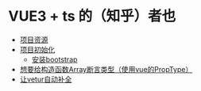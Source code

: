 # VUE3 + ts 的（知乎）者也

<!-- @import "[TOC]" {cmd="toc" depthFrom=3 depthTo=6 orderedList=false} -->

<!-- code_chunk_output -->

- [项目资源](#项目资源)
- [项目初始化](#项目初始化)
  - [安装bootstrap](#安装bootstrap)
- [想要给构造函数Array断言类型（使用vue的PropType）](#想要给构造函数array断言类型使用vue的proptype)
- [让vetur自动补全<template>](#让vetur自动补全template)
  - [parser: "vue-eslint-parser"](#parser-vue-eslint-parser)
- [渐进式设计dropdown](#渐进式设计dropdown)
  - [保证 html 语义化](#保证-html-语义化)
  - [点击外部元素表单关闭](#点击外部元素表单关闭)
  - [抽取逻辑到hooks](#抽取逻辑到hooks)
- [设计validate-input](#设计validate-input)
  - [vue3的v-model是一个breaking change](#vue3的v-model是一个breaking-change)
  - [使用 $attrs 支持默认属性](#使用-attrs-支持默认属性)

<!-- /code_chunk_output -->

### 项目资源
* **项目演示站点：[http://zhihu.vikingship.xyz/](http://zhihu.vikingship.xyz/)**
* 在线后端API 查询和使用站点：[http://api.vikingship.xyz/](http://api.vikingship.xyz/)
* 项目在线文档：[http://docs.vikingship.xyz/](http://docs.vikingship.xyz/)
* 完成的组件库展示：[http://showcase.vikingship.xyz/](http://showcase.vikingship.xyz/)
* 流程图和原型图
* 购买后直接可以接入使用的真实后端API
* **如果您想学习本课程，请支持正版，谢谢！ [https://coding.imooc.com/class/449.html](https://coding.imooc.com/class/449.html)**

### 项目初始化

版本：
```bash
$node --version
v14.17.0
$vue --version
@vue/cli 4.5.12
```

创建：
```bash
$vue create zheye

? Please pick a preset: Manually select features
? Check the features needed for your project: Choose Vue version, Babel, TS, Linter
? Choose a version of Vue.js that you want to start the project with 3.x (Preview)
? Use class-style component syntax? No
? Use Babel alongside TypeScript (required for modern mode, auto-detected polyfills, transpiling JSX)? No
? Pick a linter / formatter config: Standard
? Pick additional lint features: Lint on save
? Where do you prefer placing config for Babel, ESLint, etc.? In dedicated config files
? Save this as a preset for future projects? No
```

#### 安装bootstrap

```bash
$npm install bootstrap@next --save
```

### 想要给构造函数Array断言类型（使用vue的PropType）

```ts
import { defineComponent, PropType } from 'vue'

export interface ColumnProps {
  id: number;
  title: string;
  avatar: string;
  descrption: string;
}

export default defineComponent({
  name: 'ColumnList',
  props: {
    list: {
      type: Array as ColumnProps[],  // 不行，Array是构造函数
      type: Array as PropType<ColumnProps[]>,  // 这个
      requried: true
    }
  }
})
```

### 让vetur自动补全<template>
在 `settings.json` 中：
```
"vetur.experimental.templateInterpolationService": true
```

#### parser: "vue-eslint-parser"
此外，加入 `parser: "vue-eslint-parser"` 在 `.eslintrc.js` 中。

否者会报一些很低级的语法错误（实际上没有错误）。

### 渐进式设计dropdown

第一个版本的 `dropdown` ：
```html
<template>
<div class="dropdown">
  <a href="#" class="btn btn-outline-light my-2 dropdown-toggle" @click.prevent="toggleOpen">
    {{title}}
  </a>
  <ul class="dropdown-menu" :style="{display: 'block'}" v-if="isOpen">
    <li class="dropdown-item">
      <a href="#">新建文章</a>
    </li>
    <li class="dropdown-item">
      <a href="#">编辑资料</a>
    </li>
  </ul>
</div>
</template>

<script lang="ts">
import { defineComponent, ref } from 'vue'
export default defineComponent({
  name: 'Dropdown',
  props: {
    title: {
      type: String,
      required: true
    }
  },
  setup () {
    const isOpen = ref(false)
    const toggleOpen = () => {
      isOpen.value = !isOpen.value
    }
    return {
      isOpen,
      toggleOpen
    }
  }
})
</script>
```

问题：
- 点击其他区域，菜单栏不自动取消
- 点击文章后，除了跳转，没法添加其他行为

**没有关系，我们先实现基础的，之后再改进。**

#### 保证 html 语义化

方案一：
```html
const dropdownItems = [
  {'text': 'option one'},
  {'text': 'option two'}
]
<dropdown :title="" :items="dropdownItems" />
```

方案二：
```html
<dropdown :title="">
  <dropdown-item>
    option one
  </dropdown-item>
  <dropdown-item>
    option two
  </dropdown-item>
</dropdown>
```

如上，更推荐使用方案二，因为方案二更加语义化。

所以新建组件 `dropdown-item` ：
```html
<template>
  <li
    class="dropdown-option"
    :class="{'is-disabled': disabled}"
  >
    <slot></slot>
  </li>
</template>

<script lang="ts">
import { defineComponent } from 'vue'
export default defineComponent({
  props: {
    disabled: {
      type: Boolean,
      default: false
    }
  }
})
</script>

<style>
.dropdown-option.is-disabled * {
  color: #6c757d;
  pointer-events: none;
  background-color: transparent;
}
</style>
```

第二个版本的 `dropdown` ：
```html
<template>
<div class="dropdown">
  <a href="#" class="btn btn-outline-light my-2 dropdown-toggle" @click.prevent="toggleOpen">
    {{title}}
  </a>
  <ul class="dropdown-menu" :style="{display: 'block'}" v-if="isOpen">
    <slot></slot>
  </ul>
</div>
</template>

<script lang="ts">
import { defineComponent, ref } from 'vue'
export default defineComponent({
  name: 'Dropdown',
  props: {
    title: {
      type: String,
      required: true
    }
  },
  setup () {
    const isOpen = ref(false)
    const toggleOpen = () => {
      isOpen.value = !isOpen.value
    }
    return {
      isOpen,
      toggleOpen
    }
  }
})
</script>
```

#### 点击外部元素表单关闭
要完成的任务：
- 在 `mounted` 时添加 `click` 事件，在 `unmounted` 的时候将事件删除
- 拿到 `Dropdown` 的 DOM 元素从而判断，点击的内容是否被这个元素包含

为什么要删除？
> 老师的回答：同学你好 因为事件监听器在监听的同时，需要在合适的时机删除，要不它会一直存在，影响之后网页的运行。对于一个组件来说，在组件卸载的时候将事件监听删除是常规做法。

在 `const dropdownRef = ref<null | HTMLElement>(null)` 后，在 `setup` 中返回出去，在模板中 `ref="dropdownRef"`，则 vue 自动把 `dropdownRef` 绑定到 DOM 上。

第三个版本的 `dropdown` ：
```html
<template>
<div class="dropdown" ref="dropdownRef">
  <a href="#" class="btn btn-outline-light my-2 dropdown-toggle" @click.prevent="toggleOpen">
    {{title}}
  </a>
  <ul class="dropdown-menu" :style="{display: 'block'}" v-if="isOpen">
    <slot></slot>
  </ul>
</div>
</template>

<script lang="ts">
import { defineComponent, ref, onMounted, onUnmounted } from 'vue'
export default defineComponent({
  name: 'Dropdown',
  props: {
    title: {
      type: String,
      required: true
    }
  },
  setup () {
    const isOpen = ref(false)
    const dropdownRef = ref<null | HTMLElement>(null)
    const toggleOpen = () => {
      isOpen.value = !isOpen.value
    }
    const handler = (e: MouseEvent) => {
      if (dropdownRef.value) {
        if (!dropdownRef.value.contains(e.target as HTMLElement) && isOpen.value) {
          isOpen.value = false
        }
      }
    }
    onMounted(() => {
      document.addEventListener('click', handler)
    })
    onUnmounted(() => {
      document.removeEventListener('click', handler)
    })
    return {
      isOpen,
      toggleOpen,
      dropdownRef
    }
  }
})
</script>
```

如上，我们其实没有用到元素本身的特性。我们可以把逻辑抽取出来。

#### 抽取逻辑到hooks
在 `scr/hook` 中新建 `useClickOutside.ts` ：
```ts
import { ref, onMounted, onUnmounted, Ref } from 'vue'

const useClickOutside = (elementRef: Ref<null | HTMLElement>) => {
  const isClickOutside = ref(false)
  const handler = (e: MouseEvent) => {
    if (elementRef.value) {
      if (elementRef.value?.contains(e.target as HTMLElement)) {
        isClickOutside.value = false
      } else {
        isClickOutside.value = true
      }
    }
  }
  onMounted(() => {
    document.addEventListener('click', handler)
  })
  onUnmounted(() => {
    document.removeEventListener('click', handler)
  })
  return isClickOutside
}

export default useClickOutside
```

于是第四个版本的 `dropdown` ：
```html
<template>
<div class="dropdown" ref="dropdownRef">
  <a href="#" class="btn btn-outline-light my-2 dropdown-toggle" @click.prevent="toggleOpen">
    {{title}}
  </a>
  <ul class="dropdown-menu" :style="{display: 'block'}" v-if="isOpen">
    <slot></slot>
  </ul>
</div>
</template>

<script lang="ts">
import { defineComponent, ref, watch } from 'vue'
import useClickOutside from '../hooks/useClickOutside'
export default defineComponent({
  name: 'Dropdown',
  props: {
    title: {
      type: String,
      required: true
    }
  },
  setup () {
    const isOpen = ref(false)
    const dropdownRef = ref<null | HTMLElement>(null)
    const toggleOpen = () => {
      isOpen.value = !isOpen.value
    }

    const isClickOutside = useClickOutside(dropdownRef)
    watch(isClickOutside, () => {
      if (isOpen.value && isClickOutside.value) {
        isOpen.value = false
      }
    })
    return {
      isOpen,
      toggleOpen,
      dropdownRef
    }
  }
})
</script>
```

### 设计validate-input

```ts
<validate-input :rules="" />

interface RuleProp {
  type: 'required' | 'email' | 'range' | ... ;
  message: string;
}

export type RulesProp = RuleProp[]
```

如上，我们可以设计一个可扩展的、可选类型的验证输入。

#### vue3的v-model是一个breaking change

https://v3.vuejs.org/guide/migration/v-model.html#migration-strategy

#### 使用 $attrs 支持默认属性

参考[./0204Non-Props属性.md](./0204Non-Props属性.md)。

### 表单中的父子组件通讯（mitt）

用`mitt`取代被废弃的`this.$on`。
```bash
npm install --save mitt
```

希望父组件 `ValidateForm` 有 `@click="submitForm"` ，此时希望自动验证子组件 `ValidateForm` 中的规则，对子组件中的数据校验。

逻辑是这样的：
- 父组件中创建监听实例 `export const emitter = mitt()` ，并且在 `onMounted` 时就监听 `form-item-created` 事件，将监听得到的对象传给函数 `callback(监听得到的对象)` 并执行： `emitter.on('form-item-created', callback)`
- `callback` 中，把传进来的对象（或者说验证函数）保存在 `funcArr: ValidateFunc[]` 里面，等待提交表单时逐个验证
- 父组件中，如果点击提交 `@click.prevent="submitForm"` ，在 `submitForm` 中，进行表单验证，就是把 `funcArr` 里面保存的验证函数都运行一遍；此外，还将触发自己的父组件事件 `form-submit` ，并将验证结果传递： `context.emit('form-submit', result)` ，以实现其他逻辑
- 子组件中引入监听实例，并且 `import { emitter } from './ValidateForm.vue'` ，将对象（是一个函数）传递给事件 `form-item-created` ： `emitter.emit('form-item-created', validateInput)`
- 而这个 `validateInput` 实际上并非一个纯逻辑，其带有自己的数据的，注意到函数的定义中有 `props.rules` ，实际上，不同的子组件 `ValidateInput.vue` 带有的 `props.rules` 是不同的，因此 `validateInput` 对于每个组件实例是不同的

ValidateForm.vue
```ts
import { defineComponent, onUnmounted } from 'vue'
import mitt from 'mitt'
type ValidateFunc = () => boolean
export const emitter = mitt()
export default defineComponent({
  emits: ['form-submit'],
  setup (props, context) {
    let funcArr: ValidateFunc[] = []
    const submitForm = () => {
      const result = funcArr.map(func => func()).every(result => result)
      context.emit('form-submit', result)
    }
    const callback = (func?: ValidateFunc) => {
      if (func) {
        funcArr.push(func)
      }
    }
    emitter.on('form-item-created', callback)
    onUnmounted(() => {
      emitter.off('form-item-created', callback)
      funcArr = []
    })
    return {
      submitForm
    }
  }
})
```

ValidateInput.vue
```ts
import { emitter } from './ValidateForm.vue'
...
export default defineComponent({
  props: {
    rules: Array as PropType<RulesProp> ...
  },
  setup (props, context) {
    ...
    const validateInput = () => {
      if (props.rules) {
        const allPassed = props.rules.every(rule => {
          ...
          return passed
        })
        inputRef.error = !allPassed
      }
    }

    onMounted(() => {
      emitter.emit('form-item-created', validateInput)
    })

    return {
      validateInput,
      ...
    }
  }
})
```

App.vue
```html
<template>
  <validate-form @form-submit="onFormSubmit">
      <validate-input></validate-input>
      <validate-input></validate-input>
  </validate-form>
</template>

<script lang="ts">
...
export default defineComponent({
  name: 'App',
  components: {
    ValidateInput,
    ValidateForm
  },
  setup () {
    ...

    const onFormSubmit = () => {
      console.log(emailVal.value)
      console.log(passwordVal.value)
    }

    return {
      onFormSubmit,
      ...
    }
  }
})
</script>
```

#### 不要忘了在onUnmounted时off掉响应

别忘了，我们要在 `onUnmounted()` 阶段清理掉响应。

```ts
setup(props, context) {
  emitter.on('form-item-created', callback)
  onUnmounted(() => {
    emitter.off('form-item-created', callback)
  })
}
```

#### 把every替换成map防止验证提前退出

```ts
const result = funcArr.every(func => func())
// 如果有一个 func() 返回 false ，之后的逻辑就不执行
// 因此改为 map ，因为这样才与产品需求相符合
const result = funcArr.map(func => func()).every(result => result)
```
### 初步使用vue-router

#### SPA（Single Page Application）

[百度百科：SPA （单页富应用程序）](https://baike.baidu.com/item/SPA/17536313?fr=aladdin)

详细内容可以参考[MDN的History API](https://developer.mozilla.org/zh-CN/docs/Web/API/History_API)

```js
const handleChange = (url, content) => {
  // go to url
  window.history.pushState(null, "hello, there", url);

  // new data
  document.getElementById("app").innerHTML = `
    <h1>${content}</h1>
  `;
};

document.getElementById("change").addEventListener("click", (e) => {
  e.preventDefault();
  handleChange("create.html", "create");
});
```

如上，我们通过 `window.history` 相关接口，实现了单页面应用。不重现跳转到其他页面，而是动态变换 URL 和 一些内容。

实现上述 SPA 的工具，就是 `router` 。

#### 安装vue-router并且插到项目中

```bash
npm install vue-router --save
```

注意这里我们使用 4.0.0 以上的版本。

在 `main.ts` 中：
```ts
import router from './router'

const app = createApp(App)
app.use(router)
app.mount('#app')
```

在 `router.ts` 中：
```ts
import { createRouter, createWebHistory } from 'vue-router'
const routerHistory = createWebHistory()
const router = createRouter({
  history: routerHistory,  // 决定了哪种路由
  routes: [
    {},
  ]
```

路由有两种：
- `url`哈希方式：比如`url#login`唯一的优点就是支持旧版浏览器，适配`h5`以下版本
- `history`方式：这里我们选择这种方式

#### url结构与为路由添加参数（`<pre>`可以代替`console.log`）

在 `node` 官网可以查看 [url结构](https://nodejs.org/api/url.html) ：
```
┌────────────────────────────────────────────────────────────────────────────────────────────────┐
│                                              href                                              │
├──────────┬──┬─────────────────────┬────────────────────────┬───────────────────────────┬───────┤
│ protocol │  │        auth         │          host          │           path            │ hash  │
│          │  │                     ├─────────────────┬──────┼──────────┬────────────────┤       │
│          │  │                     │    hostname     │ port │ pathname │     search     │       │
│          │  │                     │                 │      │          ├─┬──────────────┤       │
│          │  │                     │                 │      │          │ │    query     │       │
"  https:   //    user   :   pass   @ sub.example.com : 8080   /p/a/t/h  ?  query=string   #hash "
│          │  │          │          │    hostname     │ port │          │                │       │
│          │  │          │          ├─────────────────┴──────┤          │                │       │
│ protocol │  │ username │ password │          host          │          │                │       │
├──────────┴──┼──────────┴──────────┼────────────────────────┤          │                │       │
│   origin    │                     │         origin         │ pathname │     search     │ hash  │
├─────────────┴─────────────────────┴────────────────────────┴──────────┴────────────────┴───────┤
│                                              href                                              │
└────────────────────────────────────────────────────────────────────────────────────────────────┘
(All spaces in the "" line should be ignored. They are purely for formatting.)
```

有个小知识点：`<pre>`可以代替`console.log`。打印在页面上。

```ts
import { useRoute, useRouter } from 'vue-router'

// useRoute() 实例保存者路由信息
// 包括跳转到的页面 name ，动态路由的 id 等等
const route = useRoute()

// useRouter
// router.push 和 router-link 的 to 是一个作用
const router = useRouter()
router.push({name: 'colunm', params: {id: 1}})
```

### 初步使用vuex

#### 安装状态管理工具vuex

```bash
npm install vuex@next --save
```

注意这里我们使用 4.0.0 以上的版本。

```json
"dependencies": {
  "bootstrap": "^5.0.0-beta3",
  "mitt": "^2.1.0",
  "vue": "^3.0.0",
  "vue-router": "^4.0.0",
  "vuex": "^4.0.2"
}
```

vuex：
- 状态存储是响应式的
- 不能直接改变 store 中的状态，唯一途径就是显示地提交（commit）mutation

Dan Abramov, creator of Redux: Flux 架构就像眼睛：您自会知道什么时候需要它。

#### 简单的状态管理示例

```ts
import { createStore } from 'vuex'

const store = createStore({
  state: {
    count: 0
  },
  mutations: {
    add (state) {
      state.count ++
    }
  }
})
console.log('store', store.state.count)
store.commit('add')
console.log('store', store.state.count)
```

#### 钩子函数（一般配合计算属性）与小知识（`...`对象展开运算符）

因为vuex是响应式的，一般使用计算属性封装一下。

```ts
import { useStore } from 'vuex'

const store = useStore<GlobalDataProps>()
const list = computed(() => store.state.columns)
```

以下妙用了`...`对象展开运算符（解包）：
```ts
const store = createStore<GlobalDataProps>({
  state: {
    user: { isLogin: false }
  },
  mutation: {
    login(state) {
      state.user = { ...state.user, isLogin: true, name: 'viking' }
    }
  }
})
```

#### vuex的'计算属性'getter

在 store.ts 中：
```ts
const store = createStore<GlobalDataProps>({
  getters: {
    biggerColumnsLen(state) {
      return state.columns.filter(c => c.id > 2).length
    },
    getColumnById: (state) => (id: number) => {
      return state.columns.find(c => c.id === id)
    }
    getPostsByCid: (state) => (cid: number) => {
      return state.posts.filter(post => post.columnId === cid)
    }
  }
})
```

使用：
```ts
const biggerColumnLen = computed(() => store.getters.biggerColumnsLen)
const column = computed(() => store.getters.getColumnById(currentId))
const list = computed(() => store.getters.getPostsByCid(currentId))
```
